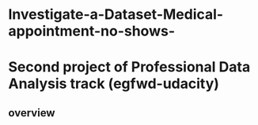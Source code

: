 # Investigate-a-Dataset-Medical-appointment-no-shows-
# Second project of Professional Data Analysis track (egfwd-udacity)
## overview
